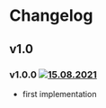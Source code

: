 # Changelog

## v1.0

### v1.0.0 [![15.08.2021](https://img.shields.io/date/xxx)](https://github.com/d8corp/watch-state/tree/v1.0.0)

- first implementation
